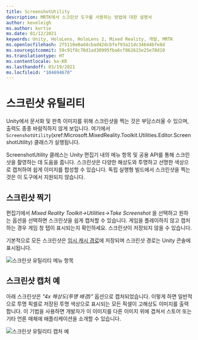 ```yaml
---
title: ScreenshotUtility
description: MRTK에서 스크린샷 도구를 사용하는 방법에 대한 설명서
author: keveleigh
ms.author: kurtie
ms.date: 01/12/2021
keywords: Unity, HoloLens, HoloLens 2, Mixed Reality, 개발, MRTK
ms.openlocfilehash: 2f5110e0ad4cbad42dcbfef93a21dc34644bfe8d
ms.sourcegitcommit: 59c91f8c70d1ad30995fba6cf862615e25e78d10
ms.translationtype: HT
ms.contentlocale: ko-KR
ms.lasthandoff: 03/19/2021
ms.locfileid: "104694670"
---
```

# <a name="screenshot-utility"></a>스크린샷 유틸리티

Unity에서 문서화 및 판촉 이미지를 위해 스크린샷을 찍는 것은 부담스러울 수 있으며, 출력도 종종 바람직하지 않게 보입니다. 여기에서 `ScreenshotUtility`(xref:Microsoft.MixedReality.Toolkit.Utilities.Editor.ScreenshotUtility) 클래스가 실행됩니다.

ScreenshotUtility 클래스는 Unity 편집기 내의 메뉴 항목 및 공용 API를 통해 스크린샷을 촬영하는 데 도움을 줍니다. 스크린샷은 다양한 해상도와 투명하고 선명한 색상으로 캡처하여 쉽게 이미지를 합성할 수 있습니다. 독립 실행형 빌드에서 스크린샷을 찍는 것은 이 도구에서 지원되지 않습니다.

## <a name="taking-screenshots"></a>스크린샷 찍기

편집기에서 *Mixed Reality Toolkit->Utilities->Take Screenshot* 을 선택하고 원하는 옵션을 선택하면 스크린샷을 쉽게 캡처할 수 있습니다. 게임을 플레이하지 않고 캡처하는 경우 게임 창 탭이 표시되는지 확인하세요. 스크린샷이 저장되지 않을 수 있습니다.

기본적으로 모든 스크린샷은 [임시 캐시 경로](https://docs.unity3d.com/ScriptReference/Application-temporaryCachePath.html)에 저장되며 스크린샷 경로는 Unity 콘솔에 표시됩니다.

![스크린샷 유틸리티 메뉴 항목](../Images/ScreenshotUtility/MRTK_ScreenshotUtility_Menu_Item.png)

## <a name="example-screenshot-capture"></a>스크린샷 캡처 예

아래 스크린샷은 *"4x 해상도(투명 배경)"* 옵션으로 캡처되었습니다. 이렇게 하면 일반적으로 투명 픽셀로 저장된 투명 색상으로 표시되는 모든 픽셀이 고해상도 이미지를 출력합니다. 이 기법을 사용하면 개발자가 이 이미지를 다른 이미지 위에 겹쳐서 스토어 또는 기타 언론 매체에 애플리케이션을 소개할 수 있습니다.

![스크린샷 유틸리티 캡처 예](../Images/ScreenshotUtility/MRTK_ScreenshotUtility_Example_Capture.png)
